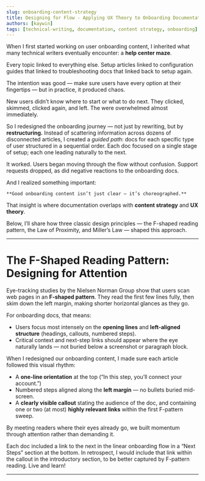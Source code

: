 ```yaml
---
slug: onboarding-content-strategy
title: Designing for Flow - Applying UX Theory to Onboarding Documentation
authors: [kaywin]
tags: [technical-writing, documentation, content strategy, onboarding]
---
```


When I first started working on user onboarding content, I inherited what many technical writers eventually encounter: a **help center maze**.

Every topic linked to everything else. Setup articles linked to configuration guides that linked to troubleshooting docs that linked back to setup again.

The intention was good — make sure users have every option at their fingertips — but in practice, it produced chaos.

New users didn’t know where to start or what to do next. They clicked, skimmed, clicked again, and left. The were overwhelmed almost immediately.

So I redesigned the onboarding journey — not just by rewriting, but by **restructuring.** Instead of scattering information across dozens of disconnected articles, I created a *guided path*: docs for each specific type of user structured in a sequential order. Each doc focused on a single stage of setup; each one leading naturally to the next.

It worked. Users began moving through the flow without confusion. Support requests dropped, as did negative reactions to the onboarding docs.

And I realized something important:
    
    **Good onboarding content isn’t just clear — it’s choreographed.**

That insight is where documentation overlaps with **content strategy** and **UX theory**.

Below, I’ll share how three classic design principles — the F-shaped reading pattern, the Law of Proximity, and Miller’s Law — shaped this approach.

---

# The F-Shaped Reading Pattern: Designing for Attention

Eye-tracking studies by the Nielsen Norman Group show that users scan web pages in an **F-shaped pattern**. They read the first few lines fully, then skim down the left margin, making shorter horizontal glances as they go.

For onboarding docs, that means:
- Users focus most intensely on the **opening lines** and **left-aligned structure** (headings, callouts, numbered steps).
- Critical context and next-step links should appear where the eye naturally lands — not buried below a screenshot or paragraph block.

When I redesigned our onboarding content, I made sure each article followed this visual rhythm:
- A **one-line orientation** at the top (“In this step, you’ll connect your account.”)
- Numbered steps aligned along the **left margin** — no bullets buried mid-screen.
- A **clearly visible callout** stating the audience of the doc, and containing one or two (at most) **highly relevant links** within the first F-pattern sweep.

By meeting readers where their eyes already go, we built momentum through attention rather than demanding it.

Each doc included a link to the next in the linear onboarding flow in a “Next Steps” section at the bottom. In retrospect, I would include that link within the callout in the introductory section, to be better captured by F-pattern reading. Live and learn!

---
